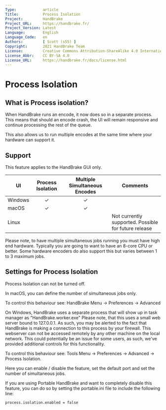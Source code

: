 ```yaml
---
Type:            article
Title:           Process Isolation
Project:         HandBrake
Project_URL:     https://handbrake.fr/
Project_Version: Latest
Language:        English
Language_Code:   en
Authors:         [ Scott (s55) ]
Copyright:       2021 HandBrake Team
License:         Creative Commons Attribution-ShareAlike 4.0 International
License_Abbr:    CC BY-SA 4.0
License_URL:     https://handbrake.fr/docs/license.html
---
```


Process Isolation
============

## What is Process isolation? 

When HandBrake runs an encode, it now does so in a separate process. 
This means that should an encode crash, the UI will remain responsive and continue processing the rest of the queue.

This also allows us to run multiple encodes at the same time where your hardware can support it. 


## Support

This feature applies to the HandBrake GUI only.

| UI        | Process Isolation | Multiple Simultaneous Encodes | Comments |
|-----------|:-----------------:|:-----------------------------:|----------|
| Windows   |   ✓               |   ✓                           |          |
| macOS     |   ✓               |   ✓                           |          |
| Linux     |                   |                               | Not currently supported. Possible for future release |


Please note, to have multiple simultaneous jobs running you must have high end hardware. Typically you are going to want to have an 8-core CPU or better.
Some hardware encoders do also support this but varies between 1 to 3 maximum jobs.


## Settings for Process Isolation

<!-- .system-macos -->
Process Isolation can not be turned off. 

In macOS, you can define the number of simultaneous jobs only.

To control this behaviour see: HandBrake Menu -> Preferences -> Advanced

<!-- /.system-macos -->

<!-- .system-windows -->
On Windows, HandBrake uses a separate process that will show up in task manager as "HandBrake.worker.exe"
Please note, that this uses a small web server bound to 127.0.0.1.  As such, you may be alerted to the fact that HandBrake is making a connection to this process by your firewall. 
This webserver can not be accessed remotely by any other machine on the local network. 
This could potentially be an issue for some users, as such, we've provided additional controls for this functionality. 

To control this behaviour see:  Tools Menu -> Preferences -> Advanced -> Process Isolation.

Here you can enable / disable the feature, set the default port and set the number of simultaneous jobs.

If you are using Portable HandBrake and want to completely disable this feature, you can do so by setting the portable.ini file to include the following line:

    process.isolation.enabled = false

<!-- /.system-windows -->